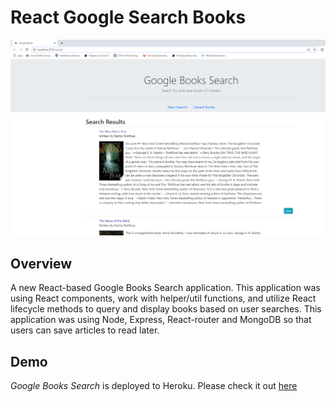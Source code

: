 # React Google Search Books

![Search Books](/images/books.PNG)

## Overview

A new React-based Google Books Search application. This application was using React components, work with helper/util functions, and utilize React lifecycle methods to query and display books based on user searches.  This application was using Node, Express, React-router and MongoDB so that users can save articles to read later.

## Demo

*Google Books Search* is deployed to Heroku. Please check it out [here](https://obscure-caverns-39514.herokuapp.com/)